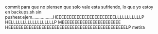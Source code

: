 commit para que no piensen que solo vale esta sufriendo, lo que yo estoy en backups.sh sin pushear.ejem.................HEEEEEEEEEEEEEEEEEEEEEEELLLLLLLLLLLP HELLLLLLLLLLLLLLLLLLP MEEEEEEEEEEEEEEEEEEEEEEE HEEEEEEEEEEEEEEEEEEEEEEEEEEEEEEEEEEEEEEEEEEEEEELP
metira

